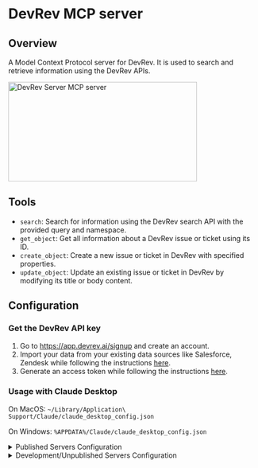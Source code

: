 # DevRev MCP server

## Overview

A Model Context Protocol server for DevRev. It is used to search and retrieve information using the DevRev APIs.

<a href="https://glama.ai/mcp/servers/@devrev/mcp-server">
  <img width="380" height="200" src="https://glama.ai/mcp/servers/@devrev/mcp-server/badge" alt="DevRev Server MCP server" />
</a>

## Tools

- `search`: Search for information using the DevRev search API with the provided query and namespace.
- `get_object`: Get all information about a DevRev issue or ticket using its ID.
- `create_object`: Create a new issue or ticket in DevRev with specified properties.
- `update_object`: Update an existing issue or ticket in DevRev by modifying its title or body content.

## Configuration

### Get the DevRev API key

1. Go to https://app.devrev.ai/signup and create an account.
2. Import your data from your existing data sources like Salesforce, Zendesk while following the instructions [here](https://devrev.ai/docs/import#available-sources).
3. Generate an access token while following the instructions [here](https://developer.devrev.ai/public/about/authentication#personal-access-token-usage).

### Usage with Claude Desktop

On MacOS: `~/Library/Application\ Support/Claude/claude_desktop_config.json`

On Windows: `%APPDATA%/Claude/claude_desktop_config.json`

<details>
  <summary>Published Servers Configuration</summary>

```json
"mcpServers": {
  "devrev": {
    "command": "uvx",
    "args": [
      "devrev-mcp"
    ],
    "env": {
      "DEVREV_API_KEY": "YOUR_DEVREV_API_KEY"
    }
  }
}
```

</details>

<details>
  <summary>Development/Unpublished Servers Configuration</summary>

```json
"mcpServers": {
  "devrev": {
    "command": "uv",
    "args": [
      "--directory",
      "Path to src/devrev_mcp directory",
      "run",
      "devrev-mcp"
    ],
    "env": {
      "DEVREV_API_KEY": "YOUR_DEVREV_API_KEY"
    }
  }
}
```

</details>